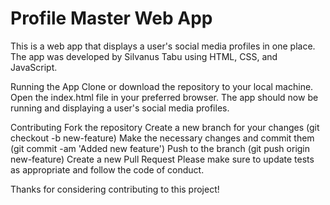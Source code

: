 # Profile Master Web App
This is a web app that displays a user's social media profiles in one place. The app was developed by Silvanus Tabu using HTML, CSS, and JavaScript.

Running the App
Clone or download the repository to your local machine.
Open the index.html file in your preferred browser.
The app should now be running and displaying a user's social media profiles.

Contributing
Fork the repository
Create a new branch for your changes (git checkout -b new-feature)
Make the necessary changes and commit them (git commit -am 'Added new feature')
Push to the branch (git push origin new-feature)
Create a new Pull Request
Please make sure to update tests as appropriate and follow the code of conduct.

Thanks for considering contributing to this project!

